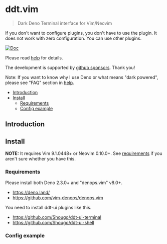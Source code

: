 # ddt.vim

> Dark Deno Terminal interface for Vim/Neovim

If you don't want to configure plugins, you don't have to use the plugin. It
does not work with zero configuration. You can use other plugins.

[![Doc](https://img.shields.io/badge/doc-%3Ah%20ddt-orange.svg)](doc/ddt.txt)

Please read [help](doc/ddt.txt) for details.

The development is supported by
[github sponsors](https://github.com/sponsors/Shougo/). Thank you!

Note: If you want to know why I use Deno or what means "dark powered", please
see "FAQ" section in [help](doc/ddt.txt).

<!-- vim-markdown-toc GFM -->

- [Introduction](#introduction)
- [Install](#install)
  - [Requirements](#requirements)
  - [Config example](#config-example)

<!-- vim-markdown-toc -->

## Introduction

## Install

**NOTE:** It requires Vim 9.1.0448+ or Neovim 0.10.0+. See
[requirements](#requirements) if you aren't sure whether you have this.

### Requirements

Please install both Deno 2.3.0+ and "denops.vim" v8.0+.

- <https://deno.land/>
- <https://github.com/vim-denops/denops.vim>

You need to install ddt-ui plugins like this.

- <https://github.com/Shougo/ddt-ui-terminal>
- <https://github.com/Shougo/ddt-ui-shell>

### Config example

```vim
```
